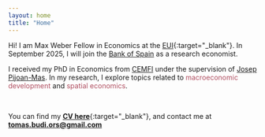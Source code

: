 ```yaml
---
layout: home
title: "Home"
---
```


Hi! I am Max Weber Fellow in Economics at the [EUI](https://www.eui.eu/en/academic-units/department-of-economics){:target="_blank"}. In September 2025, I will join the [Bank of Spain](https://www.bde.es/investigador/en/) as a research economist.

I received my PhD in Economics from [CEMFI](https://www.cemfi.es/) under the supervision of [Josep Pijoan-Mas](https://www.cemfi.es/~pijoan/). In my research, I explore topics related to <span style="color: #b04f61;">macroeconomic development</span> and <span style="color: #b04f61;">spatial economics</span>.
<!--My research focuses on <span style="color: #b04f61;">macroeconomic development</span> and <span style="color: #b04f61;">spatial economics</span>. -->

<!-- I will join the Bank of Spain as a research economist in 2025, after spending one year as a Max Weber Fellow at the EUI.  -->

&nbsp;

You can find my [<b>CV here</b>](/cv/CV_BudiOrs.pdf){:target="_blank"}, and contact me at [<b>tomas.budi.ors@gmail.com</b>](mailto:tomas.budi.ors@gmail.com)

&nbsp;
&nbsp;

<!--u>Contact</u>: [tomas.budi@cemfi.edu.es](mailto:tomas.budi@cemfi.edu.es)-->

<!--u>References</u>:  
[<span style="font-size: 15px; color: #4FB09E;">Josep Pijoan-Mas</span>](mailto:pijoan@cemfi.es)<span style="font-size: 15px;"> (advisor), </span>[<span style="font-size: 15px; color: #4FB09E;">Nezih Guner</span>](mailto:nezih.guner@cemfi.es)<span style="font-size: 15px;">, and </span>[<span style="font-size: 15px; color: #4FB09E;">Michael Waugh</span>](mailto:michael.e.waugh@gmail.com)-->
